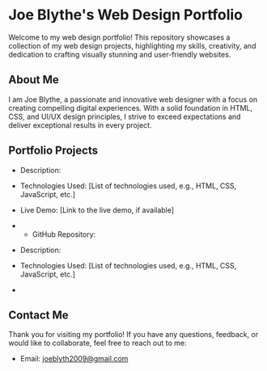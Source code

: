 # Joe Blythe's Web Design Portfolio

Welcome to my web design portfolio! This repository showcases a collection of my web design projects, highlighting my skills, creativity, and dedication to crafting visually stunning and user-friendly websites.

## About Me

I am Joe Blythe, a passionate and innovative web designer with a focus on creating compelling digital experiences. With a solid foundation in HTML, CSS, and UI/UX design principles, I strive to exceed expectations and deliver exceptional results in every project.

## Portfolio Projects


- Description: 
- Technologies Used: [List of technologies used, e.g., HTML, CSS, JavaScript, etc.]
- Live Demo: [Link to the live demo, if available]
- - GitHub Repository:



- Description: 
- Technologies Used: [List of technologies used, e.g., HTML, CSS, JavaScript, etc.]
- 

## Contact Me

Thank you for visiting my portfolio! If you have any questions, feedback, or would like to collaborate, feel free to reach out to me:

- Email: joeblyth2009@gmail.com
